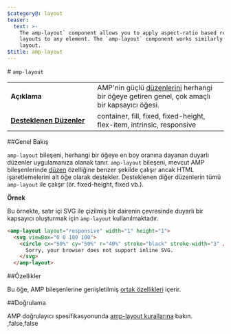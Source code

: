 ```yaml
---
$category@: layout
teaser:
  text: >-
    The amp-layout` component allows you to apply aspect-ratio based responsive
    layouts to any element. The `amp-layout` component works similarly to the
    layout.
$title: amp-layout
---
```

<!--- Reformatted by Reftar! for AMP (go/reftar) on 2019-06-13 -->
<!---
       Copyright 2016 The AMP HTML Authors. Tüm Hakları Saklıdır.

       Apache Lisansı, Sürüm 2.0 ("Lisans") ile lisanslıdır; bu dosyayı Lisans koşulları dışında kullanamazsınız.
       Lisansın bir kopyasını şu adresten edinebilirsiniz:

       http://www.apache.org/licenses/LICENSE-2.0

       Geçerli yasa tarafından gerekli görülmediği veya yazılı olarak bir sözleşme yapılmadığı sürece, Lisanslı olarak dağıtılan yazılım açıkça veya zımni olarak HİÇBİR GARANTİ VEYA KOŞUL SUNULMADAN "OLDUĞU GİBİ" dağıtılır.
       Lisans kapsamında belirli bir dilde sağlanan izinleri ve uygulanan kısıtlamaları öğrenmek için söz konusu dille ilgili Lisans'a bakın.
  -->

#<a name="amp-layout"></a> `amp-layout`

<table>
  <tr>
    <td width="40%"><strong>Açıklama</strong></td>
    <td>AMP'nin güçlü <a href="https://www.ampproject.org/docs/guides/responsive/control_layout#the-layout-attribute">düzenlerini</a> herhangi bir öğeye getiren genel, çok amaçlı bir kapsayıcı öğesi.</td>
  </tr>
  <tr>
    <td class="col-fourty"><strong><a href="https://www.ampproject.org/docs/guides/responsive/control_layout.html">Desteklenen Düzenler</a></strong></td>
    <td>container, fill, fixed, fixed-height, flex-item, intrinsic, responsive</td>
  </tr>
</table>

##Genel Bakış

`amp-layout` bileşeni, herhangi bir öğeye en boy oranına dayanan duyarlı düzenler uygulamanıza olanak tanır. `amp-layout` bileşeni, mevcut AMP bileşenlerinde [düzen](https://www.ampproject.org/docs/guides/responsive/control_layout#the-layout-attribute) özelliğine benzer şekilde çalışır ancak HTML işaretlemelerini alt öğe olarak destekler. Desteklenen diğer düzenlerin tümü `amp-layout` ile çalışır (ör. fixed-height, fixed vb.).

**Örnek**

Bu örnekte, satır içi SVG ile çizilmiş bir dairenin çevresinde duyarlı bir kapsayıcı oluşturmak için `amp-layout` kullanılmaktadır.

```html
<amp-layout layout="responsive" width="1" height="1">
  <svg viewBox="0 0 100 100">
    <circle cx="50%" cy="50%" r="40%" stroke="black" stroke-width="3" />
      Sorry, your browser does not support inline SVG.
    </svg>
  </amp-layout>
```

##Özellikler

Bu öğe, AMP bileşenlerine genişletilmiş [ortak özellikleri](https://www.ampproject.org/docs/reference/common_attributes) içerir.

##Doğrulama

AMP doğrulayıcı spesifikasyonunda [amp-layout kurallarına](https://github.com/ampproject/amphtml/blob/master/validator/validator-main.protoascii) bakın.
,false,false
